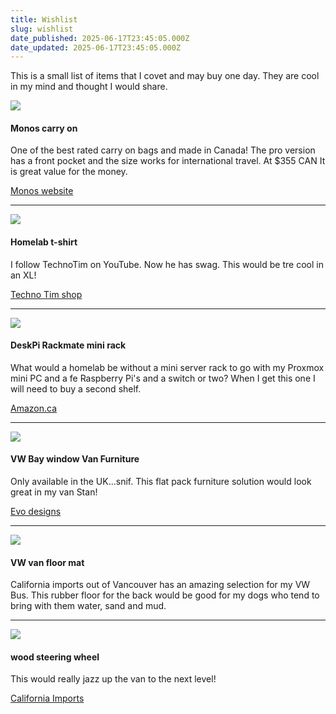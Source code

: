 ```yaml
---
title: Wishlist
slug: wishlist
date_published: 2025-06-17T23:45:05.000Z
date_updated: 2025-06-17T23:45:05.000Z
---
```


This is a small list of items that I covet and may buy one day. They are cool in my mind and thought I would share. 

![](__GHOST_URL__/content/images/2025/06/Collection_Luggage_ExpandableCarryOnPro_StormGrey_aa42951b-be2d-403c-a3a4-9e7069ac05fd.png-scaled.webp)

#### Monos carry on

One of the best rated carry on bags and made in Canada! The pro version has a front pocket and the size works for international travel. At $355 CAN It is great value for the money. 

[Monos website](https://ca.monos.com/collections/sale/products/carry-on-pro?variant=45773937148214)

---

![](__GHOST_URL__/content/images/2025/06/homelab_university_t_shirt.jpg)

#### Homelab t-shirt

I follow TechnoTim on YouTube. Now he has swag. This would be tre cool in an XL!

[Techno Tim shop](https://shop.technotim.live/products/homelab-university-t-shirt)

---

![](__GHOST_URL__/content/images/2025/06/DP-0022-01_d9df7f7b-bc67-4db7-8d96-97edeb654197.jpg)

#### DeskPi Rackmate mini rack

What would a homelab be without a mini server rack to go with my Proxmox mini PC and a fe Raspberry Pi's and a switch or two? When I get this one I will need to buy a second shelf.

[Amazon.ca]( https://a.co/d/2Haqgd2)

---

![](__GHOST_URL__/content/images/2025/06/EVO-DESIGN-VW-T2-Furniture-flat-pack.jpg)

#### VW Bay window Van Furniture

Only available in the UK...snif. This flat pack furniture solution would look great in my van Stan!

[Evo designs](https://www.evomotiondesign.co.uk/product/t2-bay-window-flat-pack)

---

![](__GHOST_URL__/content/images/2025/06/VWC-211-863-731-2__12621.1610700898.jpg)

#### VW van floor mat

California imports out of Vancouver has an amazing selection for my VW Bus. This rubber floor for the back would be good for my dogs who tend to bring with them water, sand and mud.

---

![](__GHOST_URL__/content/images/2025/06/C38-I-180-2__52987.jpg)

#### wood steering wheel

This would really jazz up the van to the next level!

[California Imports](https://www.cip1.ca/c38-i-180/)
